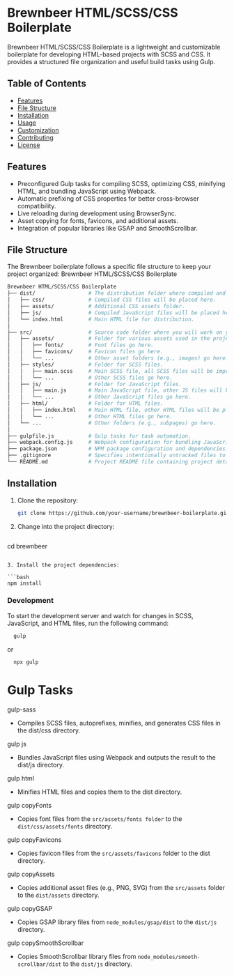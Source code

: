 # Brewnbeer HTML/SCSS/CSS Boilerplate

Brewnbeer HTML/SCSS/CSS Boilerplate is a lightweight and customizable boilerplate for developing HTML-based projects with SCSS and CSS. It provides a structured file organization and useful build tasks using Gulp.

## Table of Contents

- [Features](#features)
- [File Structure](#file-structure)
- [Installation](#installation)
- [Usage](#usage)
- [Customization](#customization)
- [Contributing](#contributing)
- [License](#license)

## Features

- Preconfigured Gulp tasks for compiling SCSS, optimizing CSS, minifying HTML, and bundling JavaScript using Webpack.
- Automatic prefixing of CSS properties for better cross-browser compatibility.
- Live reloading during development using BrowserSync.
- Asset copying for fonts, favicons, and additional assets.
- Integration of popular libraries like GSAP and SmoothScrollbar.

## File Structure

The Brewnbeer boilerplate follows a specific file structure to keep your project organized:
Brewnbeer HTML/SCSS/CSS Boilerplate

```bash
Brewnbeer HTML/SCSS/CSS Boilerplate
├── dist/                 # The distribution folder where compiled and optimized files will be placed.
│   ├── css/              # Compiled CSS files will be placed here.
│   ├── assets/           # Additional CSS assets folder.
│   ├── js/               # Compiled JavaScript files will be placed here.
│   └── index.html        # Main HTML file for distribution.
│
├── src/                  # Source code folder where you will work on your project.
│   ├── assets/           # Folder for various assets used in the project.
│   │   ├── fonts/        # Font files go here.
│   │   ├── favicons/     # Favicon files go here.
│   │   └── ...           # Other asset folders (e.g., images) go here.
│   ├── styles/           # Folder for SCSS files.
│   │   ├── main.scss     # Main SCSS file, all SCSS files will be imported here.
│   │   └── ...           # Other SCSS files go here.
│   ├── js/               # Folder for JavaScript files.
│   │   ├── main.js       # Main JavaScript file, other JS files will be imported here.
│   │   └── ...           # Other JavaScript files go here.
│   ├── html/             # Folder for HTML files.
│   │   ├── index.html    # Main HTML file, other HTML files will be placed here.
│   │   └── ...           # Other HTML files go here.
│   └── ...               # Other folders (e.g., subpages) go here.
│
├── gulpfile.js           # Gulp tasks for task automation.
├── webpack.config.js     # Webpack configuration for bundling JavaScript modules.
├── package.json          # NPM package configuration and dependencies.
├── .gitignore            # Specifies intentionally untracked files to ignore when using Git.
└── README.md             # Project README file containing project details and instructions.

```



## Installation

1. Clone the repository:

   ```bash
   git clone https://github.com/your-username/brewnbeer-boilerplate.git
   ```

2. Change into the project directory:

   ```bash
  cd brewnbeer
   ```
   
3. Install the project dependencies:

   ```bash
   npm install
   ```
 
### Development

To start the development server and watch for changes in SCSS, JavaScript, and HTML files, run the following command:
 ```bash
   gulp
   ```
or
 ```bash
   npx gulp
   ```

# Gulp Tasks

gulp-sass
* Compiles SCSS files, autoprefixes, minifies, and generates CSS files in the dist/css directory.

gulp js
* Bundles JavaScript files using Webpack and outputs the result to the dist/js directory.

gulp html
* Minifies HTML files and copies them to the dist directory.

gulp copyFonts
* Copies font files from the `src/assets/fonts folder` to the `dist/css/assets/fonts` directory.

gulp copyFavicons
* Copies favicon files from the `src/assets/favicons` folder to the dist directory.

gulp copyAssets
* Copies additional asset files (e.g., PNG, SVG) from the `src/assets` folder to the `dist/assets` directory.

gulp copyGSAP
* Copies GSAP library files from `node_modules/gsap/dist` to the `dist/js` directory.

gulp copySmoothScrollbar
* Copies SmoothScrollbar library files from `node_modules/smooth-scrollbar/dist` to the `dist/js` directory.


